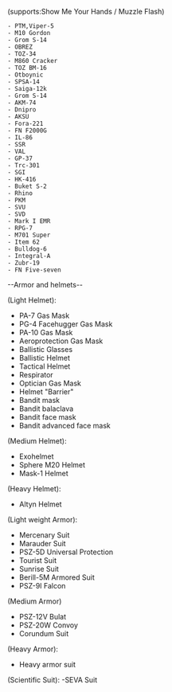 (supports:Show Me Your Hands / Muzzle Flash)
	 
	- PTM,Viper-5  
	- M10 Gordon   
	- Grom S-14    
	- OBREZ       
	- TOZ-34       
	- M860 Cracker 
	- TOZ BM-16    
	- Otboynic     
	- SPSA-14      
	- Saiga-12k    
	- Grom S-14  
	- AKM-74      
	- Dnipro
	- AKSU
	- Fora-221
	- FN F2000G
	- IL-86
	- SSR
	- VAL
	- GP-37
	- Trc-301
	- SGI
	- HK-416
	- Buket S-2
	- Rhino
	- PKM
	- SVU
	- SVD
	- Mark I EMR
	- RPG-7
	- M701 Super
	- Item 62
	- Bulldog-6
	- Integral-A
	- Zubr-19
	- FN Five-seven
	
--Armor and helmets--
	
(Light Helmet):
- PA-7 Gas Mask
- PG-4 Facehugger Gas Mask
- PA-10 Gas Mask
- Aeroprotection Gas Mask
- Ballistic Glasses
- Ballistic Helmet
- Tactical Helmet
- Respirator
- Optician Gas Mask
- Helmet "Barrier"
- Bandit mask
- Bandit balaclava
- Bandit face mask
- Bandit advanced face mask


(Medium Helmet):
- Exohelmet
- Sphere M20 Helmet
- Mask-1 Helmet

(Heavy Helmet):
- Altyn Helmet

(Light weight Armor):
- Mercenary Suit
- Marauder Suit
- PSZ-5D Universal Protection
- Tourist Suit
- Sunrise Suit
- Berill-5M Armored Suit
- PSZ-9I Falcon

(Medium Armor)
- PSZ-12V Bulat
- PSZ-20W Convoy
- Corundum Suit

(Heavy Armor):
- Heavy armor suit

(Scientific Suit):
-SEVA Suit
